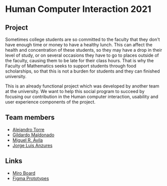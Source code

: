 # Human Computer Interaction 2021

## Project
Sometimes college students are so committed to the faculty that they don't have enough time or money to have a healthy lunch. This can affect the health and concentration of these students, so they may have a drop in their level of study, or on several occasions they have to go to places outside of the faculty, causing them to be late for their class hours. That is why the Faculty of Mathematics seeks to support students through food scholarships, so that this is not a burden for students and they can finished university.  

This is an already functional project which was developed by another team at the university. We want to help this social program to succeed by focusing our contribution in the Human computer interaction, usability and user experience components of the project.  

## Team members
 - [Alejandro Torre](https://github.com/alextorrer)
 - [Gildardo Maldonado](https://github.com/GildardoMaldonado)
 - [Miguel R. Ávila](https://github.com/migueravila)
 - [Jorge Luis Anzures](https://github.com/inki189)

## Links
- [Miro Board](https://miro.com/welcomeonboard/WklsOWw5dE1KNG9CWFZRcnlIenZkUXNkUXp2SGpuNm5yTzFhYTFaUWNrWk1pa1hmaHI0UU1kSDdOZE1tS0xlS3wzMDc0NDU3MzUwMDk3NzQ1NzA5)
- [Figma Prototypes](https://www.figma.com/file/t3p5iTRwjqogoDwGNGL4w3/Meal-Scholarship-Platform)
